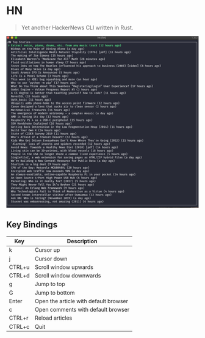 # HN
> Yet another HackerNews CLI written in Rust.

<p align="center">
  <img src="./.github/hn.png">
</p>

## Key Bindings

|Key|Description|
|---|---|
|k|Cursor up|
|j|Cursor down|
|CTRL+u|Scroll window upwards|
|CTRL+d|Scroll window downwards|
|g|Jump to top|
|G|Jump to bottom|
|Enter|Open the article with default browser|
|c|Open comments with default browser|
|CTRL+r|Reload articles|
|CTRL+c|Quit|

